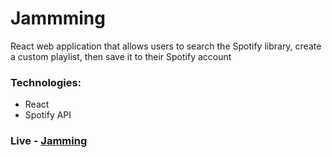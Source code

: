 # Jammming

React web application that allows users to search the Spotify library, create a custom playlist, then save it to their Spotify account

### Technologies: 
* React
* Spotify API

### Live - [Jamming](https://amusing-jamm.surge.sh/)
